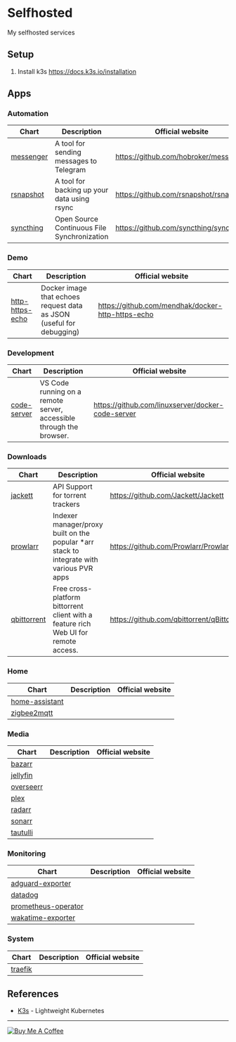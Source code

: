 # Selfhosted

My selfhosted services

## Setup

1. Install k3s https://docs.k3s.io/installation

## Apps

### Automation

| Chart                                    | Description                                 | Official website                       |
| ---------------------------------------- | ------------------------------------------- | -------------------------------------- |
| [messenger](charts/automation/messenger) | A tool for sending messages to Telegram     | https://github.com/hobroker/messenger  |
| [rsnapshot](charts/automation/rsnapshot) | A tool for backing up your data using rsync | https://github.com/rsnapshot/rsnapshot |
| [syncthing](charts/automation/syncthing) | Open Source Continuous File Synchronization | https://github.com/syncthing/syncthing |

### Demo

| Chart                                          | Description                                                          | Official website                                  |
| ---------------------------------------------- | -------------------------------------------------------------------- | ------------------------------------------------- |
| [http-https-echo](charts/demo/http-https-echo) | Docker image that echoes request data as JSON (useful for debugging) | https://github.com/mendhak/docker-http-https-echo |

### Development

| Chart                                         | Description                                                         | Official website                                  |
| --------------------------------------------- | ------------------------------------------------------------------- | ------------------------------------------------- |
| [code-server](charts/development/code-server) | VS Code running on a remote server, accessible through the browser. | https://github.com/linuxserver/docker-code-server |

### Downloads

| Chart                                       | Description                                                                              | Official website                           |
| ------------------------------------------- | ---------------------------------------------------------------------------------------- | ------------------------------------------ |
| [jackett](charts/downloads/jackett)         | API Support for torrent trackers                                                         | https://github.com/Jackett/Jackett         |
| [prowlarr](charts/downloads/prowlarr)       | Indexer manager/proxy built on the popular *arr stack to integrate with various PVR apps | https://github.com/Prowlarr/Prowlarr       |
| [qbittorrent](charts/downloads/qbittorrent) | Free cross-platform bittorrent client with a feature rich Web UI for remote access.      | https://github.com/qbittorrent/qBittorrent |

### Home

| Chart                                        | Description | Official website |
| -------------------------------------------- | ----------- | ---------------- |
| [home-assistant](charts/home/home-assistant) |             |                  |
| [zigbee2mqtt](charts/home/zigbee2mqtt)       |             |                  |

### Media

| Chart                               | Description | Official website |
| ----------------------------------- | ----------- | ---------------- |
| [bazarr](charts/media/bazarr)       |             |                  |
| [jellyfin](charts/media/jellyfin)   |             |                  |
| [overseerr](charts/media/overseerr) |             |                  |
| [plex](charts/media/plex)           |             |                  |
| [radarr](charts/media/radarr)       |             |                  |
| [sonarr](charts/media/sonarr)       |             |                  |
| [tautulli](charts/media/tautulli)   |             |                  |

### Monitoring

| Chart                                                        | Description | Official website |
| ------------------------------------------------------------ | ----------- | ---------------- |
| [adguard-exporter](charts/monitoring/adguard-exporter)       |             |                  |
| [datadog](charts/monitoring/datadog)                         |             |                  |
| [prometheus-operator](charts/monitoring/prometheus-operator) |             |                  |
| [wakatime-exporter](charts/monitoring/wakatime-exporter)     |             |                  |

### System

| Chart                            | Description | Official website |
| -------------------------------- | ----------- | ---------------- |
| [traefik](charts/system/traefik) |             |                  |---

## References

- [K3s](https://k3s.io/) - Lightweight Kubernetes

---

[![Buy Me A Coffee](https://www.buymeacoffee.com/assets/img/guidelines/download-assets-sm-2.svg)](https://www.buymeacoffee.com/hobroker)
